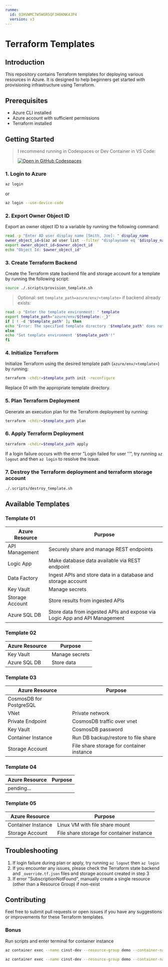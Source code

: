 ```yaml
---
runme:
  id: 01HVWMC7W5WGR5QF3H8KNK4JP4
  version: v3
---
```


# Terraform Templates

## Introduction

This repository contains Terraform templates for deploying various resources in Azure. It is designed to help beginners get started with provisioning infrastructure using Terraform.

## Prerequisites

- Azure CLI installed
- Azure account with sufficient permissions
- Terraform installed

## Getting Started

> I recommend running in Codespaces or Dev Container in VS Code:
>
> [![Open in GitHub Codespaces](https://github.com/codespaces/badge.svg)](https://codespaces.new/JosiahSiegel/terraform-templates)

### 1. Login to Azure

```sh {"id":"01HVWMC7W5WGR5QF3H80KE8XAZ"}
az login
```

or

```sh {"id":"01HVWPXVEB7ZFQETZD308G7HXP"}
az login --use-device-code
```

### 2. Export Owner Object ID

Export an owner object ID to a variable by running the following command:

```sh {"id":"01HVWMC7W5WGR5QF3H83QR73CK"}
read -p "Enter AD user display name [Smith, Joe]: " display_name
owner_object_id=$(az ad user list --filter "displayname eq '$display_name'" --query '[0].id' -o tsv)
export owner_object_id=$owner_object_id
echo "Object Id: $owner_object_id"
```

### 3. Create Terraform Backend

Create the Terraform state backend file and storage account for a template by running the following script:

```sh {"id":"01HVWMC7W5WGR5QF3H85WFTTP6"}
source ./.scripts/provision_template.sh
```

> Optional: set `template_path=azure/env/<template>` if backend already exists:

```sh {"id":"01HW67SE89X56V69ASEFGZB6AX"}
read -p "Enter the template environment: " template
export template_path="azure/env/${template:-_}"
if [ ! -d "$template_path" ]; then
echo "Error: The specified template directory '$template_path' does not exist."
else
echo "Set template environment '$template_path'!"
fi
```

### 4. Initialize Terraform

Initialize Terraform using the desired template path (`azure/env/<template>`) by running:

```sh {"id":"01HVWMC7W5WGR5QF3H89NDQK07"}
terraform -chdir=$template_path init -reconfigure
```

Replace 01 with the appropriate template directory.

### 5. Plan Terraform Deployment

Generate an execution plan for the Terraform deployment by running:

```sh {"id":"01HVWMC7W5WGR5QF3H8BHW8T14"}
terraform -chdir=$template_path plan
```

### 6. Apply Terraform Deployment

```sh {"id":"01HVWMC7W5WGR5QF3H8DQ9WBBE"}
terraform -chdir=$template_path apply
```

If a login failure occurs with the error "Login failed for user ''", try running `az logout` and then `az login` to resolve the issue.

### 7. Destroy the Terraform deployment and terraform storage account

```sh {"id":"01HVWMC7W5WGR5QF3H8GNPS01Z"}
./.scripts/destroy_template.sh
```

## Available Templates

### Template 01

|Azure Resource|Purpose|
|---|---|
|API Management|Securely share and manage REST endpoints|
|Logic App|Make database data available via REST endpoint|
|Data Factory|Ingest APIs and store data in a database and storage account|
|Key Vault|Manage secrets|
|Storage Account|Store results from ingested APIs|
|Azure SQL DB|Store data from ingested APIs and expose via Logic App and API Management|

### Template 02

|Azure Resource|Purpose|
|---|---|
|Key Vault|Manage secrets|
|Azure SQL DB|Store data|

### Template 03

|Azure Resource|Purpose|
|---|---|
|CosmosDB for PostgreSQL||
|VNet|Private network|
|Private Endpoint|CosmosDB traffic over vnet|
|Key Vault|CosmosDB password|
|Container Instance|Run DB backup/restore to file share|
|Storage Account|File share storage for container instance|

### Template 04

|Azure Resource|Purpose|
|---|---|
pending...||

### Template 05

|Azure Resource|Purpose|
|---|---|
|Container Instance|Linux VM with file share mount|
|Storage Account|File share storage for container instance|

## Troubleshooting

1. If login failure during plan or apply, try running `az logout` then `az login`
2. If you encounter any issues, please check the Terraform state backend and `_override.tf.json` files and storage account created in step 3
3. If error "SubscriptionNotFound", manually create a single resource (other than a Resource Group) if non-exist

## Contributing

Feel free to submit pull requests or open issues if you have any suggestions or improvements for these Terraform templates.

### Bonus

Run scripts and enter terminal for container instance

```sh {"id":"01HWZY6RPNNYHM0MN1F6MF9QZB"}
az container exec --name cinst-dev --resource-group demo --container-name cinst-dev --exec-command "/bin/bash -c /app/terraform-templates/.scripts/utils/psql_install_16.sh"
```

```sh {"id":"01HWY6JGNS1CTNGATQE5KMKNCR"}
az container exec --name cinst-dev --resource-group demo --container-name cinst-dev --exec-command "/bin/bash"
```
